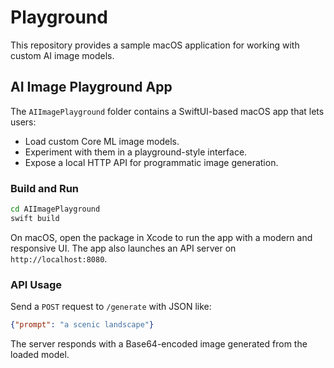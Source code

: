 # Playground

This repository provides a sample macOS application for working with custom AI image models.

## AI Image Playground App

The `AIImagePlayground` folder contains a SwiftUI-based macOS app that lets users:

- Load custom Core ML image models.
- Experiment with them in a playground-style interface.
- Expose a local HTTP API for programmatic image generation.

### Build and Run

```bash
cd AIImagePlayground
swift build
```

On macOS, open the package in Xcode to run the app with a modern and responsive UI. The app also launches an API server on `http://localhost:8080`.

### API Usage

Send a `POST` request to `/generate` with JSON like:

```json
{"prompt": "a scenic landscape"}
```

The server responds with a Base64-encoded image generated from the loaded model.
